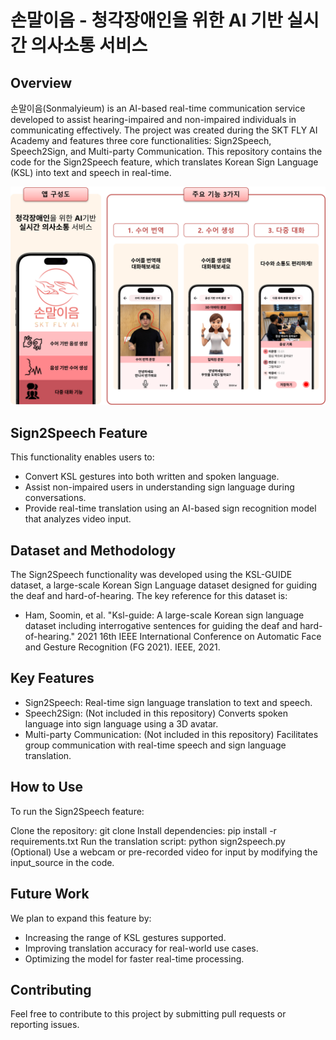 # 손말이음 - 청각장애인을 위한 AI 기반 실시간 의사소통 서비스

## Overview
손말이음(Sonmalyieum) is an AI-based real-time communication service developed to assist hearing-impaired and non-impaired individuals in communicating effectively. The project was created during the SKT FLY AI Academy and features three core functionalities: Sign2Speech, Speech2Sign, and Multi-party Communication. This repository contains the code for the Sign2Speech feature, which translates Korean Sign Language (KSL) into text and speech in real-time.

![Sonmalyieum Overview](./image/손말이음.png)

## Sign2Speech Feature

This functionality enables users to:

- Convert KSL gestures into both written and spoken language.
- Assist non-impaired users in understanding sign language during conversations.
- Provide real-time translation using an AI-based sign recognition model that analyzes video input.

## Dataset and Methodology
The Sign2Speech functionality was developed using the KSL-GUIDE dataset, a large-scale Korean Sign Language dataset designed for guiding the deaf and hard-of-hearing. The key reference for this dataset is:

- Ham, Soomin, et al. "Ksl-guide: A large-scale Korean sign language dataset including interrogative sentences for guiding the deaf and hard-of-hearing." 2021 16th IEEE International Conference on Automatic Face and Gesture Recognition (FG 2021). IEEE, 2021.

## Key Features
- Sign2Speech: Real-time sign language translation to text and speech.
- Speech2Sign: (Not included in this repository) Converts spoken language into sign language using a 3D avatar.
- Multi-party Communication: (Not included in this repository) Facilitates group communication with real-time speech and sign language translation.

## How to Use
To run the Sign2Speech feature:

Clone the repository:
git clone <repository-url>
Install dependencies:
pip install -r requirements.txt
Run the translation script:
python sign2speech.py
(Optional) Use a webcam or pre-recorded video for input by modifying the input_source in the code.

## Future Work
We plan to expand this feature by:

- Increasing the range of KSL gestures supported.
- Improving translation accuracy for real-world use cases.
- Optimizing the model for faster real-time processing.

## Contributing
Feel free to contribute to this project by submitting pull requests or reporting issues.

